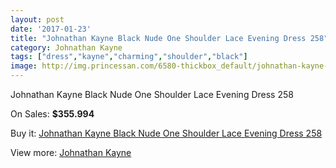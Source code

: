 ```yaml
---
layout: post
date: '2017-01-23'
title: "Johnathan Kayne Black Nude One Shoulder Lace Evening Dress 258"
category: Johnathan Kayne
tags: ["dress","kayne","charming","shoulder","black"]
image: http://img.princessan.com/6580-thickbox_default/johnathan-kayne-black-nude-one-shoulder-lace-evening-dress-258.jpg
---
```

Johnathan Kayne Black Nude One Shoulder Lace Evening Dress 258

On Sales: **$355.994**
<a href="https://www.princessan.com/en/johnathan-kayne/3008-johnathan-kayne-black-nude-one-shoulder-lace-evening-dress-258.html"><amp-img layout="responsive" width="600" height="600" src="//img.princessan.com/6580-thickbox_default/johnathan-kayne-black-nude-one-shoulder-lace-evening-dress-258.jpg" alt="Johnathan Kayne Black Nude One Shoulder Lace Evening Dress 258 0" /></a>
<a href="https://www.princessan.com/en/johnathan-kayne/3008-johnathan-kayne-black-nude-one-shoulder-lace-evening-dress-258.html"><amp-img layout="responsive" width="600" height="600" src="//img.princessan.com/6582-thickbox_default/johnathan-kayne-black-nude-one-shoulder-lace-evening-dress-258.jpg" alt="Johnathan Kayne Black Nude One Shoulder Lace Evening Dress 258 1" /></a>
<a href="https://www.princessan.com/en/johnathan-kayne/3008-johnathan-kayne-black-nude-one-shoulder-lace-evening-dress-258.html"><amp-img layout="responsive" width="600" height="600" src="//img.princessan.com/6581-thickbox_default/johnathan-kayne-black-nude-one-shoulder-lace-evening-dress-258.jpg" alt="Johnathan Kayne Black Nude One Shoulder Lace Evening Dress 258 2" /></a>

Buy it: [Johnathan Kayne Black Nude One Shoulder Lace Evening Dress 258](https://www.princessan.com/en/johnathan-kayne/3008-johnathan-kayne-black-nude-one-shoulder-lace-evening-dress-258.html "Johnathan Kayne Black Nude One Shoulder Lace Evening Dress 258")

View more: [Johnathan Kayne](https://www.princessan.com/en/25-johnathan-kayne "Johnathan Kayne")